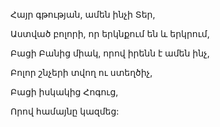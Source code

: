 Հայր գթության, ամեն ինչի Տեր,


Աստված բոլորի, որ երկնքում են և երկրում,


Բացի Բանից միակ, որով իրենն է ամեն ինչ,


Բոլոր շնչերի տվող ու ստեղծիչ,


Բացի իսկակից Հոգուց,


Որով համայնը կազմեց: